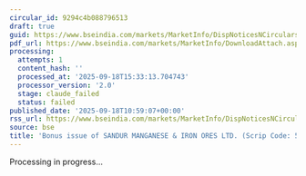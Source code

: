 ```yaml
---
circular_id: 9294c4b088796513
draft: true
guid: https://www.bseindia.com/markets/MarketInfo/DispNoticesNCirculars.aspx?Noticeid={13F1936E-2370-456E-8E51-49FA2038E35C}&noticeno=20250918-20&dt=09/18/2025&icount=20&totcount=61&flag=0
pdf_url: https://www.bseindia.com/markets/MarketInfo/DownloadAttach.aspx?id=20250918-20&attachedId=5fa71ec5-67ac-4911-86de-5e12c7b3fb81
processing:
  attempts: 1
  content_hash: ''
  processed_at: '2025-09-18T15:33:13.704743'
  processor_version: '2.0'
  stage: claude_failed
  status: failed
published_date: '2025-09-18T10:59:07+00:00'
rss_url: https://www.bseindia.com/markets/MarketInfo/DispNoticesNCirculars.aspx?Noticeid={13F1936E-2370-456E-8E51-49FA2038E35C}&noticeno=20250918-20&dt=09/18/2025&icount=20&totcount=61&flag=0
source: bse
title: 'Bonus issue of SANDUR MANGANESE & IRON ORES LTD. (Scrip Code: 504918)'
---
```


Processing in progress...